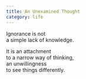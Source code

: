 ```yaml
---
title: An Unexamined Thought
category: life
---
```

Ignorance is not   
a simple lack of knowledge.

It is an attachment   
to a narrow way of thinking,  
an unwillingness   
to see things differently.
